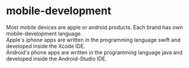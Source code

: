 # mobile-development

Most mobile devices are apple or android products. Each brand has own mobile-development language.<br>
Apple's iphone apps are written in the programming language swift and developed inside the Xcode IDE.<br>
Android's phone apps are written in the programming language java and developed inside the Android-Studio IDE.<br>
